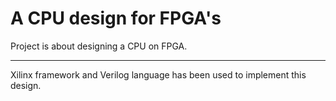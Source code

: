 # A CPU design for FPGA's
Project is about designing a CPU on FPGA.
_____
Xilinx framework and Verilog language has been used to implement this design.
